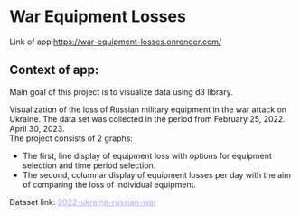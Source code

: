 # War Equipment Losses

Link of app:<a target="_blank" style="color: #acacea;" href="https://war-equipment-losses.onrender.com/">https://war-equipment-losses.onrender.com/</a> 

## Context of app:

Main goal of this project is to visualize data using d3 library.
    
Visualization of the loss of Russian military equipment in the war attack on Ukraine. The data set
      was collected in the period from February 25, 2022. April 30, 2023.
      <br>
The project consists of 2 graphs:
  - The first, line display of equipment loss with options for equipment selection and time period selection.
  - The second, columnar display of equipment losses per day with the aim of comparing the loss of individual
      equipment.

Dataset link: <a target="_blank" style="color: #acacea;" href="https://www.kaggle.com/datasets/piterfm/2022-ukraine-russian-war?select=russia_losses_equipment.csv">2022-ukraine-russian-war</a>
